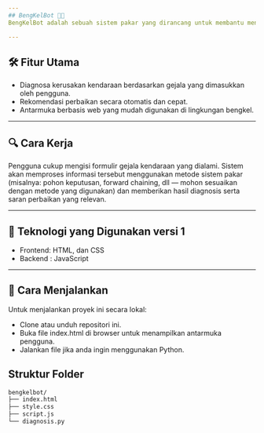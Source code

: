 ```yaml
---
## BengKelBot 🚗🔧
BengKelBot adalah sebuah sistem pakar yang dirancang untuk membantu mendiagnosis kerusakan kendaraan di bengkel. Dengan memasukkan gejala kerusakan, pengguna akan mendapatkan rekomendasi perbaikan secara otomatis berdasarkan logika sistem pakar.

---
```

## 🛠 Fitur Utama
* Diagnosa kerusakan kendaraan berdasarkan gejala yang dimasukkan oleh pengguna.
* Rekomendasi perbaikan secara otomatis dan cepat.
* Antarmuka berbasis web yang mudah digunakan di lingkungan bengkel.

---
## 🔍 Cara Kerja
Pengguna cukup mengisi formulir gejala kendaraan yang dialami. Sistem akan memproses informasi tersebut menggunakan metode sistem pakar (misalnya: pohon keputusan, forward chaining, dll — mohon sesuaikan dengan metode yang digunakan) dan memberikan hasil diagnosis serta saran perbaikan yang relevan.

---
## 🧰 Teknologi yang Digunakan versi 1
* Frontend: HTML, dan CSS
* Backend : JavaScript


---
## 🚀 Cara Menjalankan
Untuk menjalankan proyek ini secara lokal:
* Clone atau unduh repositori ini.
* Buka file index.html di browser untuk menampilkan antarmuka pengguna.
* Jalankan file jika anda ingin menggunakan Python.

## Struktur Folder
```bash
bengkelbot/
├── index.html
├── style.css
├── script.js
└── diagnosis.py
```
